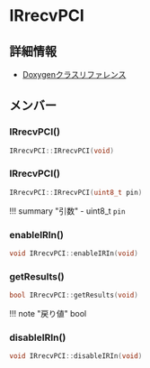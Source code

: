 # IRrecvPCI



## 詳細情報

- [Doxygenクラスリファレンス](https://lang-ship.com/reference/Arduino/1.8.9/class_i_rrecv_p_c_i.html)

## メンバー

### IRrecvPCI()



```c
IRrecvPCI::IRrecvPCI(void)
```



### IRrecvPCI()



```c
IRrecvPCI::IRrecvPCI(uint8_t pin)
```

!!! summary "引数"
	- uint8_t `pin` 



### enableIRIn()



```c
void IRrecvPCI::enableIRIn(void)
```



### getResults()



```c
bool IRrecvPCI::getResults(void)
```

!!! note "戻り値"
	bool



### disableIRIn()



```c
void IRrecvPCI::disableIRIn(void)
```



